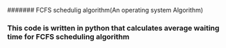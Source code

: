 ####### FCFS schedulig algorithm(An operating system Algorithm)
### This code is written in python that calculates average waiting time for FCFS scheduling algorithm
